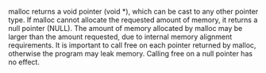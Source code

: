 malloc returns a void pointer (void *), which can be cast to any other pointer type.
If malloc cannot allocate the requested amount of memory, it returns a null pointer (NULL).
The amount of memory allocated by malloc may be larger than the amount requested, due to internal memory alignment requirements.
It is important to call free on each pointer returned by malloc, otherwise the program may leak memory.
Calling free on a null pointer has no effect.
